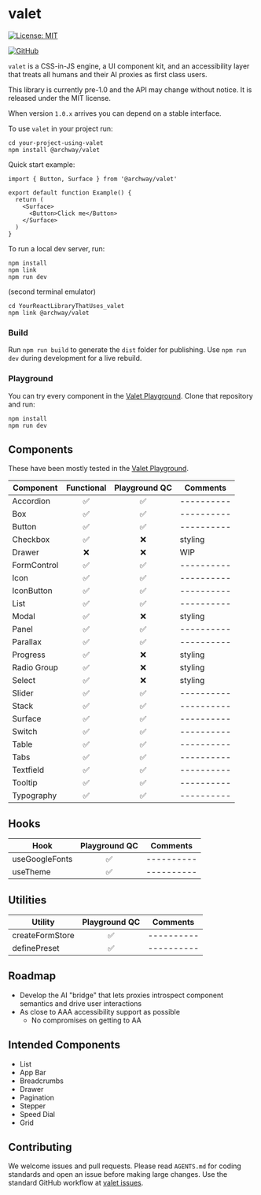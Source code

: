 # valet

[![License: MIT](https://img.shields.io/badge/License-MIT-yellow.svg)](https://opensource.org/licenses/MIT)

[![GitHub](https://img.shields.io/badge/GitHub-valet-181717?logo=github&logoColor=white)](https://github.com/off-court-creations/valet)

`valet` is a CSS-in-JS engine, a UI component kit, and an accessibility layer that treats all humans and their AI proxies as first class users.

This library is currently pre-1.0 and the API may change without notice. It is released under the MIT license.

When version `1.0.x` arrives you can depend on a stable interface.


To use `valet` in your project run:

```shell
cd your-project-using-valet
npm install @archway/valet
```

Quick start example:

```tsx
import { Button, Surface } from '@archway/valet'

export default function Example() {
  return (
    <Surface>
      <Button>Click me</Button>
    </Surface>
  )
}
```

To run a local dev server, run:

```shell
npm install
npm link
npm run dev
```

(second terminal emulator)

```shell
cd YourReactLibraryThatUses_valet
npm link @archway/valet
```

### Build

Run `npm run build` to generate the `dist` folder for publishing. Use `npm run dev` during development for a live rebuild.

### Playground

You can try every component in the [Valet Playground](https://github.com/off-court-creations/valet-playground). Clone that repository and run:

```shell
npm install
npm run dev
```

## Components

These have been mostly tested in the [Valet Playground](https://github.com/off-court-creations/valet-playground).

| Component          | Functional | Playground QC | Comments |
|--------------------|:---------:|:-------------:|----------|
| Accordion          | ✅        | ✅           |----------|
| Box                | ✅        | ✅           |----------|
| Button             | ✅        | ✅           |----------|
| Checkbox           | ✅        | ❌           | styling  |
| Drawer             | ❌        | ❌           |   WIP    |
| FormControl        | ✅        | ✅           |----------|
| Icon               | ✅        | ✅           |----------|
| IconButton         | ✅        | ✅           |----------|
| List               | ✅        | ✅           |----------|
| Modal              | ✅        | ❌           | styling  |
| Panel              | ✅        | ✅           |----------|
| Parallax           | ✅        | ✅           |----------|
| Progress           | ✅        | ❌           | styling  |
| Radio Group        | ✅        | ❌           | styling  |
| Select             | ✅        | ❌           | styling  |
| Slider             | ✅        | ✅           |----------|
| Stack              | ✅        | ✅           |----------|
| Surface            | ✅        | ✅           |----------|
| Switch             | ✅        | ✅           |----------|
| Table              | ✅        | ✅           |----------|
| Tabs               | ✅        | ✅           |----------|
| Textfield          | ✅        | ✅           |----------|
| Tooltip            | ✅        | ✅           |----------|
| Typography         | ✅        | ✅           |----------|

## Hooks

| Hook               | Playground QC   | Comments |
|--------------------|:---------------:|----------|
| useGoogleFonts     | ✅             |----------|
| useTheme           | ✅             |----------|

## Utilities

| Utility               | Playground QC   | Comments |
|--------------------|:---------------:|----------|
| createFormStore    | ✅             |----------|
| definePreset       | ✅             |----------|

## Roadmap

- Develop the AI "bridge" that lets proxies introspect component semantics and drive user interactions
- As close to AAA accessibility support as possible
  - No compromises on getting to AA

## Intended Components

- List
- App Bar
- Breadcrumbs
- Drawer
- Pagination
- Stepper
- Speed Dial
- Grid

## Contributing

We welcome issues and pull requests. Please read `AGENTS.md` for coding standards and open an issue before making large changes. Use the standard GitHub workflow at [valet issues](https://github.com/off-court-creations/valet/issues).
